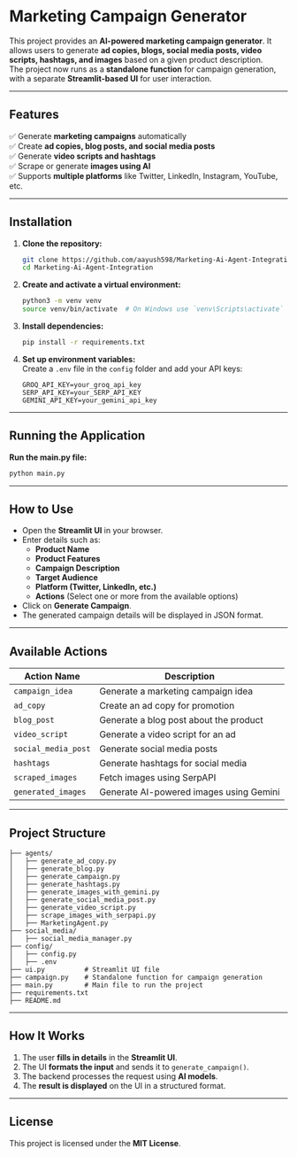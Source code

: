 # **Marketing Campaign Generator**

This project provides an **AI-powered marketing campaign generator**. It allows users to generate **ad copies, blogs, social media posts, video scripts, hashtags, and images** based on a given product description.  
The project now runs as a **standalone function** for campaign generation, with a separate **Streamlit-based UI** for user interaction.

---

## **Features**

✅ Generate **marketing campaigns** automatically  
✅ Create **ad copies, blog posts, and social media posts**  
✅ Generate **video scripts and hashtags**  
✅ Scrape or generate **images using AI**  
✅ Supports **multiple platforms** like Twitter, LinkedIn, Instagram, YouTube, etc.

---

## **Installation**

1. **Clone the repository:**

   ```bash
   git clone https://github.com/aayush598/Marketing-Ai-Agent-Integration.git
   cd Marketing-Ai-Agent-Integration
   ```

2. **Create and activate a virtual environment:**

   ```bash
   python3 -m venv venv
   source venv/bin/activate  # On Windows use `venv\Scripts\activate`
   ```

3. **Install dependencies:**

   ```bash
   pip install -r requirements.txt
   ```

4. **Set up environment variables:**  
   Create a `.env` file in the `config` folder and add your API keys:
   ```env
   GROQ_API_KEY=your_groq_api_key
   SERP_API_KEY=your_SERP_API_KEY
   GEMINI_API_KEY=your_gemini_api_key
   ```

---

## **Running the Application**

**Run the main.py file:**

```bash
python main.py
```

---

## **How to Use**

- Open the **Streamlit UI** in your browser.
- Enter details such as:
  - **Product Name**
  - **Product Features**
  - **Campaign Description**
  - **Target Audience**
  - **Platform (Twitter, LinkedIn, etc.)**
  - **Actions** (Select one or more from the available options)
- Click on **Generate Campaign**.
- The generated campaign details will be displayed in JSON format.

---

## **Available Actions**

| Action Name         | Description                             |
| ------------------- | --------------------------------------- |
| `campaign_idea`     | Generate a marketing campaign idea      |
| `ad_copy`           | Create an ad copy for promotion         |
| `blog_post`         | Generate a blog post about the product  |
| `video_script`      | Generate a video script for an ad       |
| `social_media_post` | Generate social media posts             |
| `hashtags`          | Generate hashtags for social media      |
| `scraped_images`    | Fetch images using SerpAPI              |
| `generated_images`  | Generate AI-powered images using Gemini |

---

## **Project Structure**

```
├── agents/
│   ├── generate_ad_copy.py
│   ├── generate_blog.py
│   ├── generate_campaign.py
│   ├── generate_hashtags.py
│   ├── generate_images_with_gemini.py
│   ├── generate_social_media_post.py
│   ├── generate_video_script.py
│   ├── scrape_images_with_serpapi.py
│   ├── MarketingAgent.py
├── social_media/
│   ├── social_media_manager.py
├── config/
│   ├── config.py
│   ├── .env
├── ui.py          # Streamlit UI file
├── campaign.py    # Standalone function for campaign generation
├── main.py        # Main file to run the project
├── requirements.txt
├── README.md
```

---

## **How It Works**

1. The user **fills in details** in the **Streamlit UI**.
2. The UI **formats the input** and sends it to `generate_campaign()`.
3. The backend processes the request using **AI models**.
4. The **result is displayed** on the UI in a structured format.

---

## **License**

This project is licensed under the **MIT License**.
